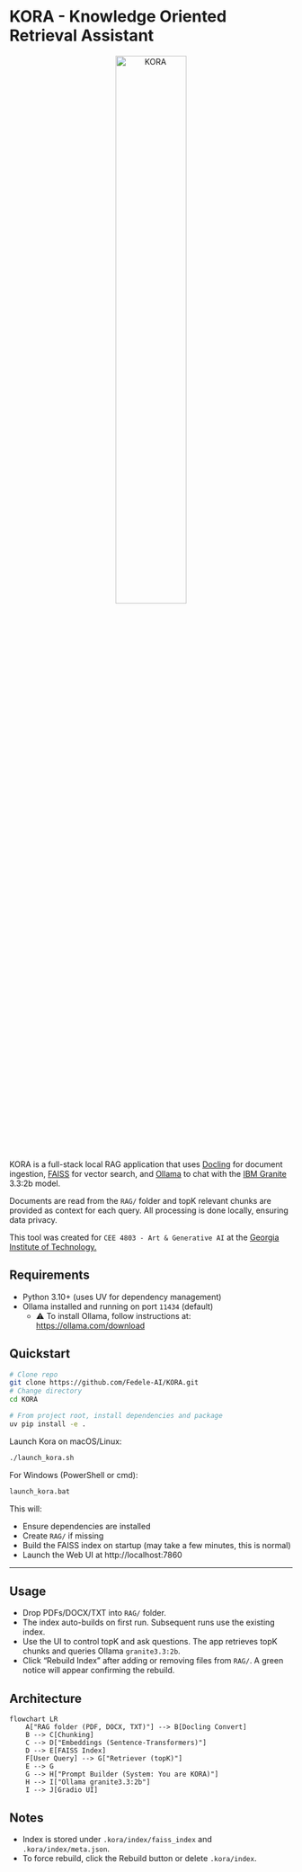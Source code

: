 # KORA - Knowledge Oriented Retrieval Assistant

<div align="center">

<img width=50% alt="KORA" src="https://github.com/user-attachments/assets/ef94d0c0-ea4a-49de-ac25-e2523bc0fe3d" />


</div>

KORA is a full-stack local RAG application that uses [Docling](https://github.com/docling-project/docling) for document ingestion, [FAISS](https://github.com/facebookresearch/faiss) for vector search, and [Ollama](https://ollama.com/) to chat with the [IBM Granite](https://www.ibm.com/granite) 3.3:2b model. 

Documents are read from the `RAG/` folder and topK relevant chunks are provided as context for each query. All processing is done locally, ensuring data privacy.

This tool was created for `CEE 4803 - Art & Generative AI` at the [Georgia Institute of Technology.](https://www.gatech.edu/)

## Requirements
- Python 3.10+ (uses UV for dependency management)
- Ollama installed and running on port `11434` (default)
    - ⚠️ To install Ollama, follow instructions at: https://ollama.com/download

## Quickstart
```bash
# Clone repo
git clone https://github.com/Fedele-AI/KORA.git
# Change directory
cd KORA
```

```bash
# From project root, install dependencies and package
uv pip install -e .
```

Launch Kora on macOS/Linux:
```bash
./launch_kora.sh
```

For Windows (PowerShell or cmd):
```bash
launch_kora.bat
```

This will:
- Ensure dependencies are installed
- Create `RAG/` if missing
- Build the FAISS index on startup (may take a few minutes, this is normal)
- Launch the Web UI at http://localhost:7860

---

## Usage
- Drop PDFs/DOCX/TXT into `RAG/` folder.
- The index auto-builds on first run. Subsequent runs use the existing index.
- Use the UI to control topK and ask questions. The app retrieves topK chunks and queries Ollama `granite3.3:2b`.
- Click “Rebuild Index” after adding or removing files from `RAG/`. A green notice will appear confirming the rebuild.

## Architecture
```mermaid
flowchart LR
    A["RAG folder (PDF, DOCX, TXT)"] --> B[Docling Convert]
    B --> C[Chunking]
    C --> D["Embeddings (Sentence-Transformers)"]
    D --> E[FAISS Index]
    F[User Query] --> G["Retriever (topK)"]
    E --> G
    G --> H["Prompt Builder (System: You are KORA)"]
    H --> I["Ollama granite3.3:2b"]
    I --> J[Gradio UI]
```

## Notes
- Index is stored under `.kora/index/faiss_index` and `.kora/index/meta.json`.
- To force rebuild, click the Rebuild button or delete `.kora/index`.
